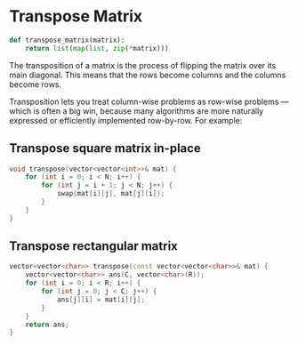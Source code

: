 # Transpose Matrix

```py
def transpose_matrix(matrix):
    return list(map(list, zip(*matrix)))
```

The transposition of a matrix is the process of flipping the matrix over its main diagonal. This means that the rows become columns and the columns become rows.

Transposition lets you treat column-wise problems as row-wise problems — which is often a big win, because many algorithms are more naturally expressed or efficiently implemented row-by-row. For example:

## Transpose square matrix in-place

```cpp
void transpose(vector<vector<int>>& mat) {
    for (int i = 0; i < N; i++) {
        for (int j = i + 1; j < N; j++) {
            swap(mat[i][j], mat[j][i]);
        }
    }
}
```

## Transpose rectangular matrix

```cpp
vector<vector<char>> transpose(const vector<vector<char>>& mat) {
    vector<vector<char>> ans(C, vector<char>(R));
    for (int i = 0; i < R; i++) {
        for (int j = 0; j < C; j++) {
            ans[j][i] = mat[i][j];
        }
    }
    return ans;
}
```